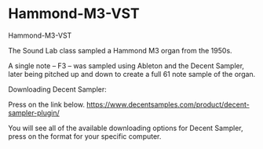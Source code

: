 # Hammond-M3-VST
Hammond-M3-VST

The Sound Lab class sampled a Hammond M3 organ from the 1950s.

A single note – F3 – was sampled using Ableton and the Decent Sampler, later being pitched up and down to create a full 61 note sample of the organ.

Downloading Decent Sampler: 

Press on the link below. 
https://www.decentsamples.com/product/decent-sampler-plugin/

You will see all of the available downloading options for Decent Sampler, press on the format for your specific computer.
